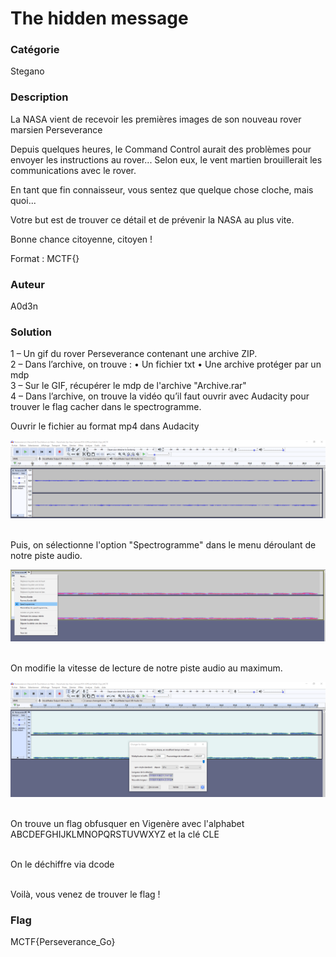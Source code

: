 # The hidden message

### Catégorie

Stegano

### Description

La NASA vient de recevoir les premières images de son nouveau rover marsien Perseverance<br/>

Depuis quelques heures, le Command Control aurait des problèmes pour envoyer les instructions au rover... Selon eux, le vent martien brouillerait les communications avec le rover.<br/>

En tant que fin connaisseur, vous sentez que quelque chose cloche, mais quoi...<br/>

Votre but est de trouver ce détail et de prévenir la NASA au plus vite.<br/>

Bonne chance citoyenne, citoyen ! <br/>

Format : MCTF{}

### Auteur

A0d3n

### Solution

1 – Un gif du rover Perseverance contenant une archive ZIP.
<br/>
2 – Dans l’archive, on trouve :
• Un fichier txt
• Une archive protéger par un mdp
<br/>
3 – Sur le GIF, récupérer le mdp de l'archive "Archive.rar"
<br/>
4 – Dans l’archive, on trouve la vidéo qu’il faut ouvrir avec Audacity pour trouver le flag cacher dans le spectrogramme.
<br/>

Ouvrir le fichier au format mp4 dans Audacity<br/>

![alt](images/mainaudacity.png)
<br/><br/>

Puis, on sélectionne l'option "Spectrogramme" dans le menu déroulant de notre piste audio.

![alt](images/spectrogramme_option.png)
<br/><br/>

On modifie la vitesse de lecture de notre piste audio au maximum.

![alt](images/modif_vitesse.png)
<br/><br/>

On trouve un flag obfusquer en Vigenère avec l'alphabet ABCDEFGHIJKLMNOPQRSTUVWXYZ et la clé CLE
<br/><br/>

On le déchiffre via dcode
<br/><br/>

Voilà, vous venez de trouver le flag !

### Flag

MCTF{Perseverance_Go}
